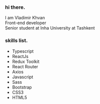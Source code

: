 ### hi there.

I am Vladimir Khvan<br/>
Front-end developer<br/>
Senior student at Inha University at Tashkent

### skills list.
<ul>
  <li>Typescript</li>
  <li>ReactJs</li>
  <li>Redux Toolkit</li>
  <li>React Router</li>
  <li>Axios</li>
  <li>Javascript</li>
  <li>Sass</li>
  <li>Bootstrap</li>
  <li>CSS3</li>
  <li>HTML5</li>
</ul>

